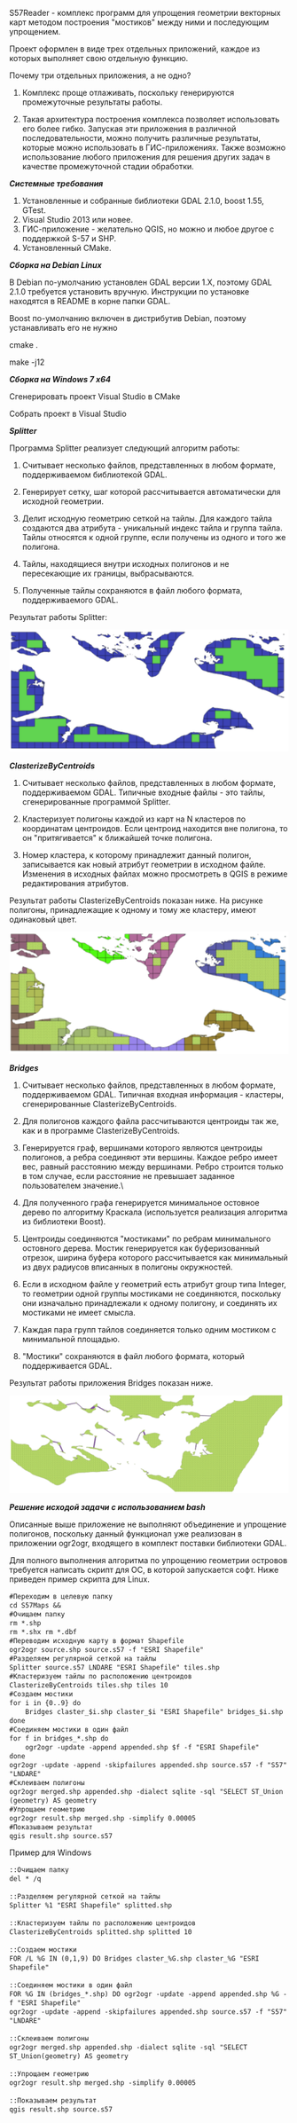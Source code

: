 ﻿S57Reader - комплекс программ для упрощения геометрии векторных карт методом построения "мостиков" между ними и последующим упрощением.

Проект оформлен в виде трех отдельных приложений, каждое из которых выполняет свою отдельную функцию.
 
Почему три отдельных приложения, а не одно?

1. Комплекс проще отлаживать, поскольку генерируются промежуточные результаты работы.

2. Такая архитектура построения комплекса позволяет использовать его более гибко. Запуская эти приложения в различной последовательности, можно получить различные результаты, которые можно использовать в ГИС-приложениях. Также возможно использование любого приложения для решения других задач в качестве промежуточной стадии обработки.

___Системные требования___

1. Установленные и собранные библиотеки GDAL 2.1.0, boost 1.55, GTest.
2. Visual Studio 2013 или новее.
3. ГИС-приложение - желательно QGIS, но можно и любое другое с поддержкой S-57 и SHP.
4. Установленный CMake.

___Сборка на Debian Linux___

В Debian по-умолчанию установлен GDAL версии 1.X, поэтому GDAL 2.1.0 требуется установить вручную. Инструкции по установке находятся в README в корне папки GDAL.

Boost по-умолчанию включен в дистрибутив Debian, поэтому устанавливать его не нужно

cmake .

make -j12

___Сборка на Windows 7 x64___

Сгенерировать проект Visual Studio в CMake

Собрать проект в Visual Studio

___Splitter___

Программа Splitter реализует следующий алгоритм работы:

1. Считывает несколько файлов, представленных в любом формате, поддерживаемом библиотекой GDAL.

2. Генерирует сетку, шаг которой рассчитывается автоматически для исходной геометрии.

3. Делит исходную геометрию сеткой на тайлы. Для каждого тайла создаются два атрибута - уникальный индекс тайла и группа тайла. Тайлы относятся к одной группе, если получены из одного и того же полигона.

4.  Тайлы, находящиеся внутри исходных полигонов и не пересекающие их границы, выбрасываются.

5. Полученные тайлы сохраняются в файл любого формата, поддерживаемого GDAL.

Результат работы Splitter:

![alt text](https://github.com/vladimir-inoz/maputils/blob/test_readme/stage1.PNG)

___ClasterizeByCentroids___

1.  Считывает несколько файлов, представленных в любом формате, поддерживаемом GDAL. Типичные входные файлы - это тайлы, сгенерированные программой Splitter.

2. Кластеризует полигоны каждой из карт на N кластеров по координатам центроидов. Если центроид находится вне полигона, то он "притягивается" к ближайшей точке полигона.

3. Номер кластера, к которому принадлежит данный полигон, записывается как новый атрибут геометрии в исходном файле. Изменения в исходных файлах можно просмотреть в QGIS в режиме редактирования атрибутов.

Результат работы ClasterizeByCentroids показан ниже. На рисунке полигоны, принадлежащие к одному и тому же кластеру, имеют одинаковый цвет.

![alt text](https://github.com/vladimir-inoz/maputils/blob/test_readme/stage2.PNG)

___Bridges___

1. Считывает несколько файлов, представленных в любом формате, поддерживаемом GDAL. Типичная входная информация - кластеры, сгенерированные ClasterizeByCentroids.

2. Для полигонов каждого файла рассчитываются центроиды так же, как и в программе ClasterizeByCentroids.

3. Генерируется граф, вершинами которого являются центроиды полигонов, а ребра соединяют эти вершины. Каждое ребро имеет вес, равный расстоянию между вершинами. Ребро строится только в том случае, если расстояние не превышает заданное пользователем значение.\

4. Для полученного графа генерируется минимальное остовное дерево по алгоритму Краскала (используется реализация алгоритма из библиотеки Boost).

5.  Центроиды соединяются "мостиками" по ребрам минимального остовного дерева. Мостик генерируется как буферизованный отрезок, ширина буфера которого рассчитывается как минимальный из двух радиусов вписанных в полигоны окружностей.

6.  Если в исходном файле у геометрий есть атрибут group типа Integer, то геометрии одной группы мостиками не соединяются, поскольку они изначально принадлежали к одному полигону, и соединять их мостиками не имеет смысла.

7. Каждая пара групп тайлов соединяется только одним мостиком с минимальной площадью.

8.  "Мостики" сохраняются в файл любого формата, который поддерживается GDAL.

Результат работы приложения Bridges показан ниже.

![alt text](https://github.com/vladimir-inoz/maputils/blob/test_readme/stage3.PNG)


___Решение исходой задачи с использованием bash___

Описанные выше приложение не выполняют объединение и упрощение полигонов, поскольку данный функционал уже реализован в приложении ogr2ogr, входящего в комплект поставки библиотеки GDAL.

Для полного выполнения алгоритма по упрощению геометрии островов требуется написать скрипт для ОС, в которой запускается софт. Ниже приведен пример скрипта для Linux.

```
#Переходим в целевую папку
cd S57Maps &&
#Очищаем папку
rm *.shp
rm *.shx rm *.dbf
#Переводим исходную карту в формат Shapefile
ogr2ogr source.shp source.s57 -f "ESRI Shapefile"
#Разделяем регулярной сеткой на тайлы
Splitter source.s57 LNDARE "ESRI Shapefile" tiles.shp
#Кластеризуем тайлы по расположению центроидов
ClasterizeByCentroids tiles.shp tiles 10
#Создаем мостики
for i in {0..9} do
	Bridges claster_$i.shp claster_$i "ESRI Shapefile" bridges_$i.shp
done
#Соединяем мостики в один файл
for f in bridges_*.shp do
	ogr2ogr -update -append appended.shp $f -f "ESRI Shapefile"
done
ogr2ogr -update -append -skipfailures appended.shp source.s57 -f "S57" "LNDARE"
#Склеиваем полигоны
ogr2ogr merged.shp appended.shp -dialect sqlite -sql "SELECT ST_Union (geometry) AS geometry
#Упрощаем геометрию
ogr2ogr result.shp merged.shp -simplify 0.00005
#Показываем результат
qgis result.shp source.s57
```
Пример для Windows
```
::Очищаем папку 
del * /q

::Разделяем регулярной сеткой на тайлы
Splitter %1 "ESRI Shapefile" splitted.shp

::Кластеризуем тайлы по расположению центроидов
ClasterizeByCentroids splitted.shp splitted 10

::Создаем мостики
FOR /L %G IN (0,1,9) DO Bridges claster_%G.shp claster_%G "ESRI Shapefile"

::Соединяем мостики в один файл
FOR %G IN (bridges_*.shp) DO ogr2ogr -update -append appended.shp %G -f "ESRI Shapefile"
ogr2ogr -update -append -skipfailures appended.shp source.s57 -f "S57" "LNDARE"

::Склеиваем полигоны
ogr2ogr merged.shp appended.shp -dialect sqlite -sql "SELECT ST_Union(geometry) AS geometry

::Упрощаем геометрию
ogr2ogr result.shp merged.shp -simplify 0.00005

::Показываем результат
qgis result.shp source.s57
```
